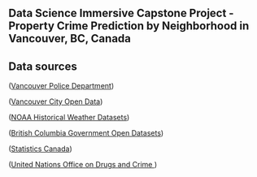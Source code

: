 ## Data Science Immersive Capstone Project - Property Crime Prediction by Neighborhood in Vancouver, BC, Canada
## Data sources

([Vancouver Police Department](http://data.vancouver.ca/datacatalogue/crime-data.htm))

([Vancouver City Open Data](http://vancouver.ca/your-government/open-data-catalogue.aspx))

([NOAA Historical Weather Datasets](https://www.ncdc.noaa.gov/cdo-web/search))

([British Columbia Government Open Datasets](https://data.gov.bc.ca))

([Statistics Canada](https://www.statcan.gc.ca/eng/start))

([United Nations Office on Drugs and Crime ](https://www.unodc.org/wdr2017/index.html))
